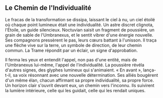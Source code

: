 ## Le Chemin de l'Individualité

Le fracas de la transformation se dissipa, laissant le ciel à nu, un ciel étoilé où chaque point lumineux était une individualité. Un astre discret clignota, l'Étoile, un guide silencieux. Noctuvian saisit un fragment de poussière, un grain de sable de l'Umbranexus, et le sentit vibrer d'une énergie nouvelle. Ses compagnons pressèrent le pas, leurs cœurs battant à l'unisson. Il traça une flèche vive sur la terre, un symbole de direction, de leur chemin commun. La Trame répondit par un éclair, un signe d'approbation.

Il ferma les yeux et entendit l'appel, non pas d'une entité, mais de l'Umbranexus lui-même, l'appel de l'individualité. La poussière révéla d'autres signes, des glyphes lumineux qui s'animaient. « En avant », lança-t-il, sa voix résonnant avec une nouvelle détermination. Ses alliés bougèrent d'un même élan, chacun affirmant sa propre individualité, sa propre force. Un horizon clair s'ouvrit devant eux, un chemin vers l'inconnu. Ils suivirent la lumière intérieure, celle qui les guidait, celle qui les rendait uniques.